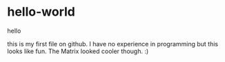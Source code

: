 # hello-world

hello 

this is my first file on github. I have no experience in programming but this looks like fun. The Matrix looked cooler though. :)
